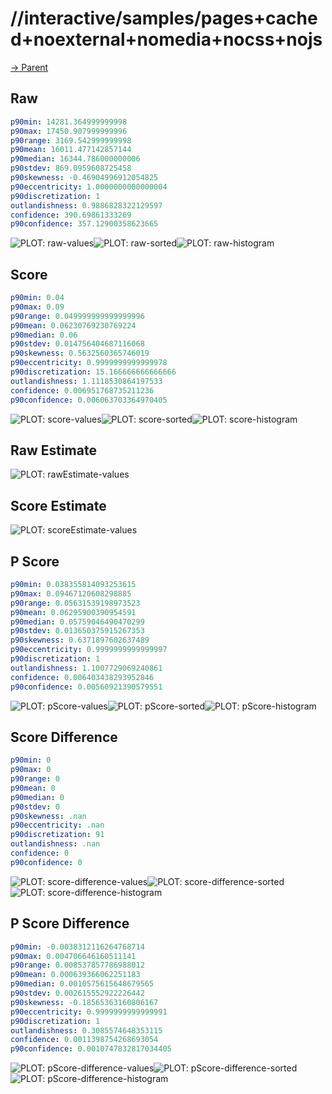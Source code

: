 
# //interactive/samples/pages+cached+noexternal+nomedia+nocss+nojs

[→ Parent](../..)


## Raw


```yaml
p90min: 14281.364999999998
p90max: 17450.907999999996
p90range: 3169.542999999998
p90mean: 16011.477142857144
p90median: 16344.786000000006
p90stdev: 869.0959608725458
p90skewness: -0.46904996912054825
p90eccentricity: 1.0000000000000004
p90discretization: 1
outlandishness: 0.9886828322129597
confidence: 390.69861333269
p90confidence: 357.12900358623665

```

![PLOT: raw-values](./raw/values.svg)![PLOT: raw-sorted](./raw/sorted.svg)![PLOT: raw-histogram](./raw/histogram.svg)
## Score


```yaml
p90min: 0.04
p90max: 0.09
p90range: 0.049999999999999996
p90mean: 0.06230769230769224
p90median: 0.06
p90stdev: 0.014756404687116068
p90skewness: 0.5632560365746019
p90eccentricity: 0.9999999999999978
p90discretization: 15.166666666666666
outlandishness: 1.1118530864197533
confidence: 0.006951768735211236
p90confidence: 0.006063703364970405

```

![PLOT: score-values](./score/values.svg)![PLOT: score-sorted](./score/sorted.svg)![PLOT: score-histogram](./score/histogram.svg)
## Raw Estimate

![PLOT: rawEstimate-values](./rawEstimate/values.svg)
## Score Estimate

![PLOT: scoreEstimate-values](./scoreEstimate/values.svg)
## P Score


```yaml
p90min: 0.038355814093253615
p90max: 0.09467120608298885
p90range: 0.05631539198973523
p90mean: 0.06295900390954591
p90median: 0.05759046490470299
p90stdev: 0.013650375915267353
p90skewness: 0.6371897602637489
p90eccentricity: 0.9999999999999997
p90discretization: 1
outlandishness: 1.1007729069240861
confidence: 0.006403438293952846
p90confidence: 0.00560921390579551

```

![PLOT: pScore-values](./pScore/values.svg)![PLOT: pScore-sorted](./pScore/sorted.svg)![PLOT: pScore-histogram](./pScore/histogram.svg)
## Score Difference


```yaml
p90min: 0
p90max: 0
p90range: 0
p90mean: 0
p90median: 0
p90stdev: 0
p90skewness: .nan
p90eccentricity: .nan
p90discretization: 91
outlandishness: .nan
confidence: 0
p90confidence: 0

```

![PLOT: score-difference-values](./score-difference/values.svg)![PLOT: score-difference-sorted](./score-difference/sorted.svg)![PLOT: score-difference-histogram](./score-difference/histogram.svg)
## P Score Difference


```yaml
p90min: -0.0038312116264768714
p90max: 0.004706646160511141
p90range: 0.008537857786988012
p90mean: 0.000639366062251183
p90median: 0.0010575615648679565
p90stdev: 0.002615552922226442
p90skewness: -0.18565363160806167
p90eccentricity: 0.9999999999999991
p90discretization: 1
outlandishness: 0.3085574648353115
confidence: 0.0011398754268693054
p90confidence: 0.0010747832817034405

```

![PLOT: pScore-difference-values](./pScore-difference/values.svg)![PLOT: pScore-difference-sorted](./pScore-difference/sorted.svg)![PLOT: pScore-difference-histogram](./pScore-difference/histogram.svg)